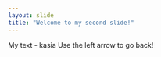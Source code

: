 ```yaml
---
layout: slide
title: "Welcome to my second slide!"
---
```

My text - kasia
Use the left arrow to go back!
